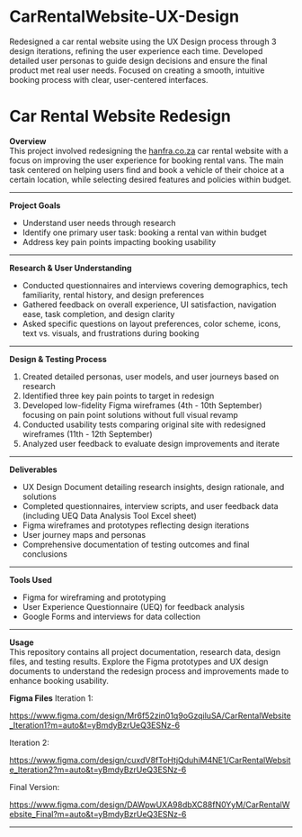 # CarRentalWebsite-UX-Design
Redesigned a car rental website using the UX Design process through 3 design iterations, refining the user experience each time. Developed detailed user personas to guide design decisions and ensure the final product met real user needs. Focused on creating a smooth, intuitive booking process with clear, user-centered interfaces.

# Car Rental Website Redesign

**Overview**  
This project involved redesigning the [hanfra.co.za](https://hanfra.co.za/) car rental website with a focus on improving the user experience for booking rental vans. The main task centered on helping users find and book a vehicle of their choice at a certain location, while selecting desired features and policies within budget.

---

**Project Goals**  
- Understand user needs through research  
- Identify one primary user task: booking a rental van within budget  
- Address key pain points impacting booking usability  

---

**Research & User Understanding**  
- Conducted questionnaires and interviews covering demographics, tech familiarity, rental history, and design preferences  
- Gathered feedback on overall experience, UI satisfaction, navigation ease, task completion, and design clarity  
- Asked specific questions on layout preferences, color scheme, icons, text vs. visuals, and frustrations during booking  

---

**Design & Testing Process**  
1. Created detailed personas, user models, and user journeys based on research  
2. Identified three key pain points to target in redesign  
3. Developed low-fidelity Figma wireframes (4th - 10th September) focusing on pain point solutions without full visual revamp  
4. Conducted usability tests comparing original site with redesigned wireframes (11th - 12th September)  
5. Analyzed user feedback to evaluate design improvements and iterate  

---

**Deliverables**  
- UX Design Document detailing research insights, design rationale, and solutions  
- Completed questionnaires, interview scripts, and user feedback data (including UEQ Data Analysis Tool Excel sheet)  
- Figma wireframes and prototypes reflecting design iterations  
- User journey maps and personas  
- Comprehensive documentation of testing outcomes and final conclusions  

---

**Tools Used**  
- Figma for wireframing and prototyping  
- User Experience Questionnaire (UEQ) for feedback analysis  
- Google Forms and interviews for data collection  

---

**Usage**  
This repository contains all project documentation, research data, design files, and testing results. Explore the Figma prototypes and UX design documents to understand the redesign process and improvements made to enhance booking usability.

**Figma Files**
Iteration 1:

https://www.figma.com/design/Mr6f52zin01q9oGzqiluSA/CarRentalWebsite_Iteration1?m=auto&t=yBmdyBzrUeQ3ESNz-6

Iteration 2:

https://www.figma.com/design/cuxdV8fToHtjQduhiM4NE1/CarRentalWebsite_Iteration2?m=auto&t=yBmdyBzrUeQ3ESNz-6

Final Version:

https://www.figma.com/design/DAWpwUXA98dbXC88fN0YyM/CarRentalWebsite_Final?m=auto&t=yBmdyBzrUeQ3ESNz-6


---


